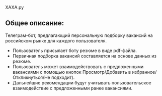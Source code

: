 ХАХА.ру

## Общее описание:
Телеграм-бот, предлагающий персональную подборку вакансий на российском рынке для каждого пользователя.
 * Пользователь присылает боту резюме в виде pdf-файла.
 * Первичная подборка вакансий составляется на основе данных из резюме.
 * Пользователь может взаимодействовать с предложенными вакансиями с помощью кнопок Просмотр/Добавить в избранное/Откликнуться/Не подходит).
 * Дальнейшие рекомендации будут учитывать пользовательское взаимодействие с предложенными ранее вакансиями.
